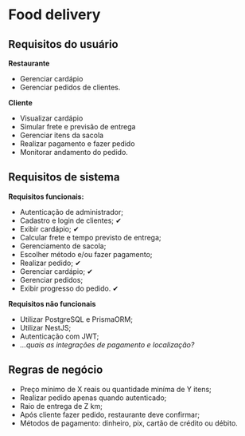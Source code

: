 # Food delivery

## Requisitos do usuário

**Restaurante**

- Gerenciar cardápio
- Gerenciar pedidos de clientes.

**Cliente**

- Visualizar cardápio
- Simular frete e previsão de entrega
- Gerenciar itens da sacola
- Realizar pagamento e fazer pedido
- Monitorar andamento do pedido.

## Requisitos de sistema

**Requisitos funcionais:**

- Autenticação de administrador;
- Cadastro e login de clientes; ✔
- Exibir cardápio; ✔
- Calcular frete e tempo previsto de entrega;
- Gerenciamento de sacola;
- Escolher método e/ou fazer pagamento;
- Realizar pedido; ✔
- Gerenciar cardápio; ✔
- Gerenciar pedidos;
- Exibir progresso do pedido. ✔

**Requisitos não funcionais**

- Utilizar PostgreSQL e PrismaORM;
- Utilizar NestJS;
- Autenticação com JWT;
- _...quais as integrações de pagamento e localização?_

## Regras de negócio

- Preço mínimo de X reais ou quantidade miníma de Y itens;
- Realizar pedido apenas quando autenticado;
- Raio de entrega de Z km;
- Após cliente fazer pedido, restaurante deve confirmar;
- Métodos de pagamento: dinheiro, pix, cartão de crédito ou débito.
